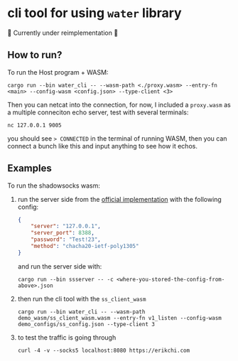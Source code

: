 # cli tool for using `water` library

🚧 Currently under reimplementation 🚧

## How to run?
To run the Host program + WASM:
```shell
cargo run --bin water_cli -- --wasm-path <./proxy.wasm> --entry-fn <main> --config-wasm <config.json> --type-client <3>
```

Then you can netcat into the connection, for now, I included a `proxy.wasm` as a multiple conneciton echo server, test with several terminals:
```shell
nc 127.0.0.1 9005
```
you should see `> CONNECTED` in the terminal of running WASM, then you can connect a bunch like this and input anything to see how it echos.

## Examples
To run the shadowsocks wasm:

1. run the server side from the [official implementation](https://github.com/shadowsocks/shadowsocks-rust) with the following config:
    ```json
    {
        "server": "127.0.0.1",
        "server_port": 8388,
        "password": "Test!23",
        "method": "chacha20-ietf-poly1305"
    }
    ```
    and run the server side with:
    ```shell
    cargo run --bin ssserver -- -c <where-you-stored-the-config-from-above>.json
    ```

2. then run the cli tool with the `ss_client_wasm`
    ```shell
    cargo run --bin water_cli -- --wasm-path demo_wasm/ss_client_wasm.wasm --entry-fn v1_listen --config-wasm demo_configs/ss_config.json --type-client 3
    ```

3. to test the traffic is going through
    ```shell
    curl -4 -v --socks5 localhost:8080 https://erikchi.com
    ```